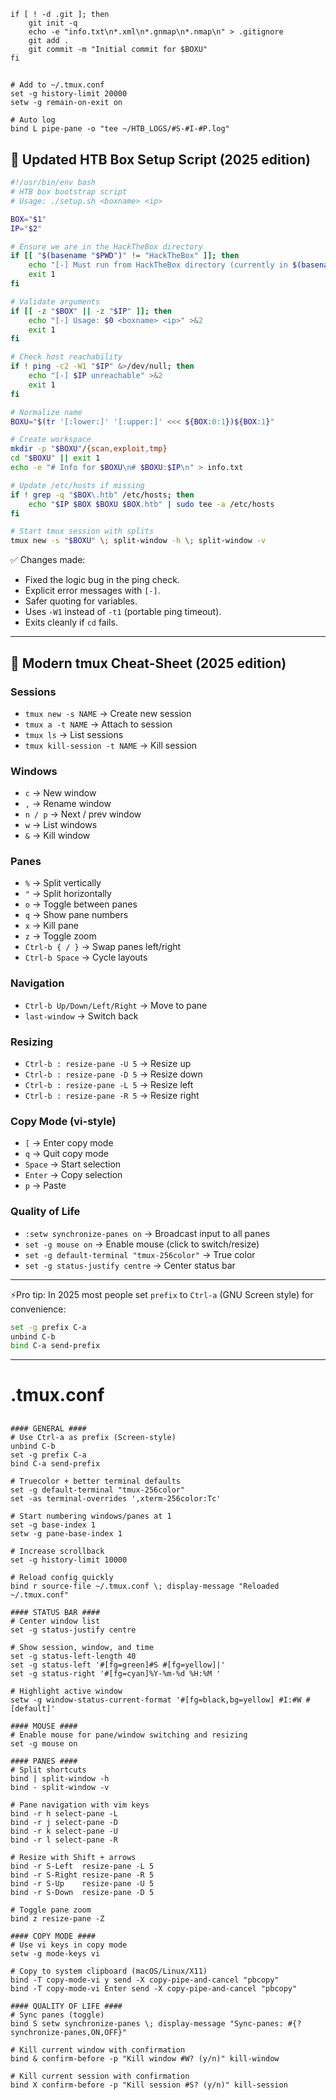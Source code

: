 
```
if [ ! -d .git ]; then
    git init -q
    echo -e "info.txt\n*.xml\n*.gnmap\n*.nmap\n" > .gitignore
    git add .
    git commit -m "Initial commit for $BOXU"
fi

```
##

```
# Add to ~/.tmux.conf
set -g history-limit 20000
setw -g remain-on-exit on

# Auto log
bind L pipe-pane -o "tee ~/HTB_LOGS/#S-#I-#P.log"

```


## 🔧 Updated HTB Box Setup Script (2025 edition)

```bash
#!/usr/bin/env bash
# HTB box bootstrap script
# Usage: ./setup.sh <boxname> <ip>

BOX="$1"
IP="$2"

# Ensure we are in the HackTheBox directory
if [[ "$(basename "$PWD")" != "HackTheBox" ]]; then
    echo "[-] Must run from HackTheBox directory (currently in $(basename "$PWD"))" >&2
    exit 1
fi

# Validate arguments
if [[ -z "$BOX" || -z "$IP" ]]; then
    echo "[-] Usage: $0 <boxname> <ip>" >&2
    exit 1
fi

# Check host reachability
if ! ping -c2 -W1 "$IP" &>/dev/null; then
    echo "[-] $IP unreachable" >&2
    exit 1
fi

# Normalize name
BOXU="$(tr '[:lower:]' '[:upper:]' <<< ${BOX:0:1})${BOX:1}"

# Create workspace
mkdir -p "$BOXU"/{scan,exploit,tmp}
cd "$BOXU" || exit 1
echo -e "# Info for $BOXU\n# $BOXU:$IP\n" > info.txt

# Update /etc/hosts if missing
if ! grep -q "$BOX\.htb" /etc/hosts; then
    echo "$IP $BOX $BOXU $BOX.htb" | sudo tee -a /etc/hosts
fi

# Start tmux session with splits
tmux new -s "$BOXU" \; split-window -h \; split-window -v
```

✅ Changes made:

* Fixed the logic bug in the ping check.
* Explicit error messages with `[-]`.
* Safer quoting for variables.
* Uses `-W1` instead of `-t1` (portable ping timeout).
* Exits cleanly if `cd` fails.

---

## 📘 Modern tmux Cheat-Sheet (2025 edition)

### Sessions

* `tmux new -s NAME` → Create new session
* `tmux a -t NAME` → Attach to session
* `tmux ls` → List sessions
* `tmux kill-session -t NAME` → Kill session

### Windows

* `c` → New window
* `,` → Rename window
* `n / p` → Next / prev window
* `w` → List windows
* `&` → Kill window

### Panes

* `%` → Split vertically
* `"` → Split horizontally
* `o` → Toggle between panes
* `q` → Show pane numbers
* `x` → Kill pane
* `z` → Toggle zoom
* `Ctrl-b { / }` → Swap panes left/right
* `Ctrl-b Space` → Cycle layouts

### Navigation

* `Ctrl-b Up/Down/Left/Right` → Move to pane
* `last-window` → Switch back

### Resizing

* `Ctrl-b : resize-pane -U 5` → Resize up
* `Ctrl-b : resize-pane -D 5` → Resize down
* `Ctrl-b : resize-pane -L 5` → Resize left
* `Ctrl-b : resize-pane -R 5` → Resize right

### Copy Mode (vi-style)

* `[` → Enter copy mode
* `q` → Quit copy mode
* `Space` → Start selection
* `Enter` → Copy selection
* `p` → Paste

### Quality of Life

* `:setw synchronize-panes on` → Broadcast input to all panes
* `set -g mouse on` → Enable mouse (click to switch/resize)
* `set -g default-terminal "tmux-256color"` → True color
* `set -g status-justify centre` → Center status bar

---

⚡Pro tip: In 2025 most people set `prefix` to `Ctrl-a` (GNU Screen style) for convenience:

```bash
set -g prefix C-a
unbind C-b
bind C-a send-prefix
```

---

# .tmux.conf
##
##
```
#### GENERAL ####
# Use Ctrl-a as prefix (Screen-style)
unbind C-b
set -g prefix C-a
bind C-a send-prefix

# Truecolor + better terminal defaults
set -g default-terminal "tmux-256color"
set -as terminal-overrides ',xterm-256color:Tc'

# Start numbering windows/panes at 1
set -g base-index 1
setw -g pane-base-index 1

# Increase scrollback
set -g history-limit 10000

# Reload config quickly
bind r source-file ~/.tmux.conf \; display-message "Reloaded ~/.tmux.conf"

#### STATUS BAR ####
# Center window list
set -g status-justify centre

# Show session, window, and time
set -g status-left-length 40
set -g status-left '#[fg=green]#S #[fg=yellow]|'
set -g status-right '#[fg=cyan]%Y-%m-%d %H:%M '

# Highlight active window
setw -g window-status-current-format '#[fg=black,bg=yellow] #I:#W #[default]'

#### MOUSE ####
# Enable mouse for pane/window switching and resizing
set -g mouse on

#### PANES ####
# Split shortcuts
bind | split-window -h
bind - split-window -v

# Pane navigation with vim keys
bind -r h select-pane -L
bind -r j select-pane -D
bind -r k select-pane -U
bind -r l select-pane -R

# Resize with Shift + arrows
bind -r S-Left  resize-pane -L 5
bind -r S-Right resize-pane -R 5
bind -r S-Up    resize-pane -U 5
bind -r S-Down  resize-pane -D 5

# Toggle pane zoom
bind z resize-pane -Z

#### COPY MODE ####
# Use vi keys in copy mode
setw -g mode-keys vi

# Copy to system clipboard (macOS/Linux/X11)
bind -T copy-mode-vi y send -X copy-pipe-and-cancel "pbcopy"
bind -T copy-mode-vi Enter send -X copy-pipe-and-cancel "pbcopy"

#### QUALITY OF LIFE ####
# Sync panes (toggle)
bind S setw synchronize-panes \; display-message "Sync-panes: #{?synchronize-panes,ON,OFF}"

# Kill current window with confirmation
bind & confirm-before -p "Kill window #W? (y/n)" kill-window

# Kill current session with confirmation
bind X confirm-before -p "Kill session #S? (y/n)" kill-session


